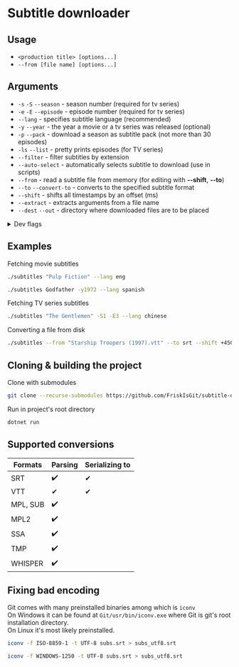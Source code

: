 ﻿# Subtitle downloader

## Usage
- `<production title> [options...]`
- `--from [file name] [options...]`

## Arguments
- `-s` `-S` `--season` - season number (required for tv series)
- `-e` `-E` `--episode` - episode number (required for tv series)
- `--lang` - specifies subtitle language (recommended)
- `-y` `--year` - the year a movie or a tv series was released (optional)
- `-p` `--pack` - download a season as subtitle pack (not more than 30 episodes)
- `-ls` `--list` - pretty prints episodes (for TV series)
- `--filter` - filter subtitles by extension
- `--auto-select` - automatically selects subtitle to download (use in scripts)
- `--from` - read a subtitle file from memory (for editing with **--shift**, **--to**)
- `--to` `--convert-to` - converts to the specified subtitle format
- `--shift` - shifts all timestamps by an offset (ms)
- `--extract` - extracts arguments from a file name
- `--dest` `--out` - directory where downloaded files are to be placed
<details>
<summary>Dev flags</summary>

<code>--gen</code> - the number of cues to generate 

</details>

## Examples

Fetching movie subtitles

```bash
./subtitles "Pulp Fiction" --lang eng
```

```bash
./subtitles Godfather -y1972 --lang spanish
```

Fetching TV series subtitles
```bash
./subtitles "The Gentlemen" -S1 -E3 --lang chinese
```

Converting a file from disk
```bash
./subtitles --from "Starship Troopers (1997).vtt" --to srt --shift +4500
```

## Cloning & building the project
Clone with submodules
```bash
git clone --recurse-submodules https://github.com/FriskIsGit/subtitle-downloader
```
Run in project's root directory
```bash
dotnet run
```

## Supported conversions

| Formats  | Parsing | Serializing to |
|----------|---------|----------------|
| SRT      | ✔️      | ️✔             |
| VTT      | ✔       | ✔              |
| MPL, SUB | ✔️      | ️              |
| MPL2     | ✔️      | ️              |
| SSA      | ✔️      | ️              |
| TMP      | ✔️      | ️              |
| WHISPER  | ✔️      | ️              |


## Fixing bad encoding
Git comes with many preinstalled binaries among which is `iconv` <br>
On Windows it can be found at `Git/usr/bin/iconv.exe` where Git is git's root installation directory. <br>
On Linux it's most likely preinstalled.

```bash
iconv -f ISO-8859-1 -t UTF-8 subs.srt > subs_utf8.srt
```
```bash
iconv -f WINDOWS-1250 -t UTF-8 subs.srt > subs_utf8.srt
```

